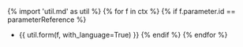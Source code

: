 {% import 'util.md' as util %}
{% for f in ctx %}
{% if f.parameter.id == parameterReference %}
* {{ util.form(f, with_language=True) }}
{% endif %}
{% endfor %}